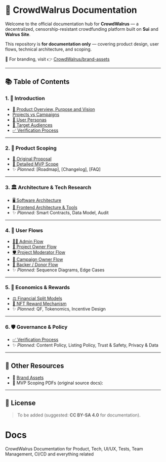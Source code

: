 # 🐋 CrowdWalrus Documentation

Welcome to the official documentation hub for **CrowdWalrus** — a decentralized, censorship-resistant crowdfunding platform built on **Sui** and **Walrus Site**.  

This repository is **for documentation only** — covering product design, user flows, technical architecture, and scoping.  

🎨 For branding, visit 👉 [CrowdWalrus/brand-assets](https://github.com/CrowdWalrus/brand-assets)

---

## 📚 Table of Contents

### 1. 🚀 Introduction
- [🌟 Product Overview, Purpose and Vision](./Product-Overview-Purpose-Vision.md)
- [Projects vs Campaigns](./Understanding-Projects-Campaigns-Differences.md)  
- [👤 User Personas](./User%20Personas.md)
- [🤝 Target Audiences](./TargetAudiences.md)
- [✅ Verification Process](./VerificationProcess.md)  

---

### 2. 📐 Product Scoping
- [📄 Original Proposal](./OriginalProposal.md)  
- [📄 Detailed MVP Scope](./MVP-scope.md)  
- ✨ *Planned:* [Roadmap], [Changelog], [FAQ]

---

### 3. 🏛 Architecture & Tech Research
- [🖥 Software Architecture](./Software_Architecture.md)  
- [🎨 Frontend Architecture & Tools](./Frontend%20Architecture%20%26%20Tools.md)  
- ✨ *Planned:* Smart Contracts, Data Model, Audit  

---

### 4. 🔄 User Flows
- [👨‍💼 Admin Flow](./UserFlow-Admin.md)  
- [📂 Project Owner Flow](./UserFlow-ProjectOwner.md)  
- [🛡 Project Moderator Flow](./UserFlow-ProjectModerator.md)  
- [🎯 Campaign Owner Flow](./UserFlow-CampaignOwner.md)  
- [💝 Backer / Donor Flow](./UserFlow-Backer-Donor.md)  
- ✨ *Planned:* Sequence Diagrams, Edge Cases  

---

### 5. 💸 Economics & Rewards
- [⚖️ Financial Split Models](./Financial-Split-Models.md)  
- [🎁 NFT Reward Mechanism](./NFT-Reward-Mechanism.md)  
- ✨ *Planned:* QF, Tokenomics, Incentive Design  

---

### 6. 🛡 Governance & Policy
- [✅ Verification Process](./VerificationProcess.md)  
- ✨ *Planned:* Content Policy, Listing Policy, Trust & Safety, Privacy & Data  

---

## 📂 Other Resources
- 🎨 [Brand Assets](https://github.com/CrowdWalrus/brand-assets)  
- 📑 MVP Scoping PDFs (original source docs):  
 

---

## 📜 License
> To be added (suggested: **CC BY-SA 4.0** for documentation).  
# Docs
CrowdWalrus Documentation for Product, Tech, UI/UX, Tests, Team Management, CI/CD and everything related
